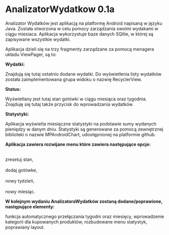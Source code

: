 # AnalizatorWydatkow 0.1a

Analizator Wydatków jest aplikacją na platformę Android napisaną w języku Java. Została stworzona w celu pomocy zarządzania swoimi wydakami
w ciągu miesiaca. Aplikacja wykorzystuje baze danych SQlite, w której są zapisywane wszystkie wydatki.

Aplikacja dzieli się na trzy fragmenty zarządzane za pomocą menagera układu ViewPager, są to: 

<b>Wydatki:</b>

Znajdują się tutaj ostatnio dodane wydatki. Do wyświetlenia listy wydatków została zaimplementowana grupa widoku o nazwię RecyclerView. 

<b>Status:</b>

Wyświetlany jest tutaj stan gotówki w ciągu miesiąca oraz tygodnia. Znajduję się tutaj także przycisk do wprowadzania wydatków. 

<b>Statystyki:</b> 

Aplikacja wyświetla miesięczne statystyki na podstawie sumy wydanych pieniędzy w danym dniu. Statystyki są generowane za pomocą
zewnętrznej biblioteki o nazwie MPAndroidChart, udostępnionej na platformie github. 

<b>Aplikacja zawiera rozwijane menu które zawiera następujące opcje:</b>

<br>zresetuj stan,</br>
<br>dodaj gotówke,</br>
<br>nowy tydzień,</br>
<br>nowy miesiąc.</br>

<b>W kolejnym wydaniu AnalizatoraWydatków zostaną dodane/poprawione, następujące elementy:</b>

funkcja automatycznego przełączania tygodni oraz miesięcy,
wprowadzenie kategorii dla kupowanych produktów,
rozbudowane menu statystyk,
poprawiany layout.

